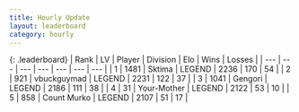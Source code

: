 ```yaml
---
title: Hourly Update
layout: leaderboard
category: hourly
---
```


{: .leaderboard}
| Rank | LV | Player | Division | Elo | Wins | Losses |
| --- | --- | --- | --- | --- | --- | --- |
| <span data-change="0">1</span> | 1481 | <span title="ID: 353063">Sktima</span> | LEGEND | <span data-change="0">2236</span> | <span data-change="0">170</span> | <span data-change="0">54</span> |
| <span data-change="0">2</span> | 921 | <span title="ID: 418052">vbuckguymad</span> | LEGEND | <span data-change="13">2231</span> | <span data-change="3">122</span> | <span data-change="0">37</span> |
| <span data-change="0">3</span> | 1041 | <span title="ID: 294236">Gengori</span> | LEGEND | <span data-change="17">2186</span> | <span data-change="3">111</span> | <span data-change="0">38</span> |
| <span data-change="1">4</span> | 31 | <span title="ID: 651975">Your-Mother</span> | LEGEND | <span data-change="0">2122</span> | <span data-change="0">53</span> | <span data-change="0">10</span> |
| <span data-change="1">5</span> | 858 | <span title="ID: 498323">Count Murko</span> | LEGEND | <span data-change="0">2107</span> | <span data-change="0">51</span> | <span data-change="0">17</span> |